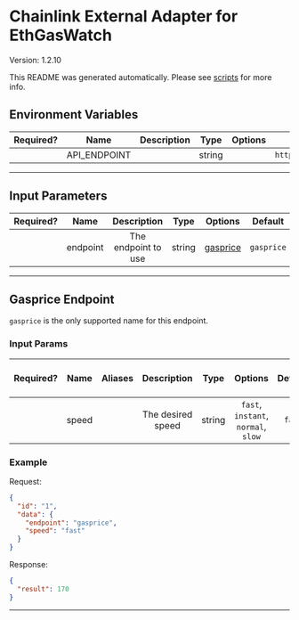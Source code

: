 # Chainlink External Adapter for EthGasWatch

Version: 1.2.10

This README was generated automatically. Please see [scripts](../../scripts) for more info.

## Environment Variables

| Required? |     Name     | Description |  Type  | Options |        Default         |
| :-------: | :----------: | :---------: | :----: | :-----: | :--------------------: |
|           | API_ENDPOINT |             | string |         | `https://ethgas.watch` |

---

## Input Parameters

| Required? |   Name   |     Description     |  Type  |            Options             |  Default   |
| :-------: | :------: | :-----------------: | :----: | :----------------------------: | :--------: |
|           | endpoint | The endpoint to use | string | [gasprice](#gasprice-endpoint) | `gasprice` |

---

## Gasprice Endpoint

`gasprice` is the only supported name for this endpoint.

### Input Params

| Required? | Name  | Aliases |    Description    |  Type  |               Options               | Default | Depends On | Not Valid With |
| :-------: | :---: | :-----: | :---------------: | :----: | :---------------------------------: | :-----: | :--------: | :------------: |
|           | speed |         | The desired speed | string | `fast`, `instant`, `normal`, `slow` | `fast`  |            |                |

### Example

Request:

```json
{
  "id": "1",
  "data": {
    "endpoint": "gasprice",
    "speed": "fast"
  }
}
```

Response:

```json
{
  "result": 170
}
```

---
